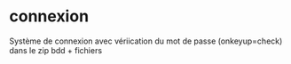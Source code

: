 # connexion
Système de connexion avec vériication du mot de passe (onkeyup=check) <br>
dans le zip bdd + fichiers 
